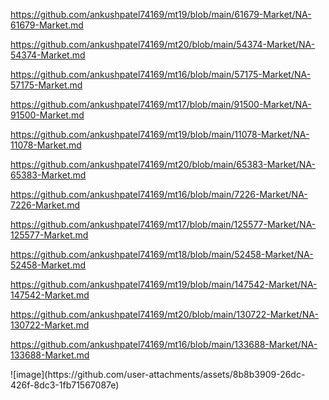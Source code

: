 <p><a href="https://github.com/ankushpatel74169/mt19/blob/main/61679-Market/NA-61679-Market.md">https://github.com/ankushpatel74169/mt19/blob/main/61679-Market/NA-61679-Market.md</a></p><p><a href="https://github.com/ankushpatel74169/mt20/blob/main/54374-Market/NA-54374-Market.md">https://github.com/ankushpatel74169/mt20/blob/main/54374-Market/NA-54374-Market.md</a></p><p><a href="https://github.com/ankushpatel74169/mt16/blob/main/57175-Market/NA-57175-Market.md">https://github.com/ankushpatel74169/mt16/blob/main/57175-Market/NA-57175-Market.md</a></p><p><a href="https://github.com/ankushpatel74169/mt17/blob/main/91500-Market/NA-91500-Market.md">https://github.com/ankushpatel74169/mt17/blob/main/91500-Market/NA-91500-Market.md</a></p><p><a href="https://github.com/ankushpatel74169/mt19/blob/main/11078-Market/NA-11078-Market.md">https://github.com/ankushpatel74169/mt19/blob/main/11078-Market/NA-11078-Market.md</a></p><p><a href="https://github.com/ankushpatel74169/mt20/blob/main/65383-Market/NA-65383-Market.md">https://github.com/ankushpatel74169/mt20/blob/main/65383-Market/NA-65383-Market.md</a></p><p><a href="https://github.com/ankushpatel74169/mt16/blob/main/7226-Market/NA-7226-Market.md">https://github.com/ankushpatel74169/mt16/blob/main/7226-Market/NA-7226-Market.md</a></p><p><a href="https://github.com/ankushpatel74169/mt17/blob/main/125577-Market/NA-125577-Market.md">https://github.com/ankushpatel74169/mt17/blob/main/125577-Market/NA-125577-Market.md</a></p><p><a href="https://github.com/ankushpatel74169/mt18/blob/main/52458-Market/NA-52458-Market.md">https://github.com/ankushpatel74169/mt18/blob/main/52458-Market/NA-52458-Market.md</a></p><p><a href="https://github.com/ankushpatel74169/mt19/blob/main/147542-Market/NA-147542-Market.md">https://github.com/ankushpatel74169/mt19/blob/main/147542-Market/NA-147542-Market.md</a></p><p><a href="https://github.com/ankushpatel74169/mt20/blob/main/130722-Market/NA-130722-Market.md">https://github.com/ankushpatel74169/mt20/blob/main/130722-Market/NA-130722-Market.md</a></p><p><a href="https://github.com/ankushpatel74169/mt16/blob/main/133688-Market/NA-133688-Market.md">https://github.com/ankushpatel74169/mt16/blob/main/133688-Market/NA-133688-Market.md</a></p>
![image](https://github.com/user-attachments/assets/8b8b3909-26dc-426f-8dc3-1fb71567087e)
